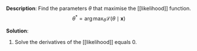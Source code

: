 **Description**: Find the parameters $\theta$ that maximise the [[likelihood]] function.
$$\theta^{*} = \arg \max_{\theta} \mathcal{L}(\theta \mid \mathbf{x})$$

**Solution**:
1. Solve the derivatives of the [[likelihood]] equals 0.	